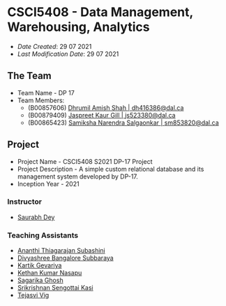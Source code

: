 # CSCI5408 - Data Management, Warehousing, Analytics

* *Date Created*: 29 07 2021
* *Last Modification Date*: 29 07 2021

## The Team
* Team Name - DP 17
* Team Members:
    * (B00857606) [Dhrumil Amish Shah | dh416386@dal.ca](https://git.cs.dal.ca/dashah)
    * (B00879409) [Jaspreet Kaur Gill | js523380@dal.ca](https://git.cs.dal.ca/jgill)
    * (B00865423) [Samiksha Narendra Salgaonkar | sm853820@dal.ca](https://git.cs.dal.ca/salgaonkar)

## Project
* Project Name - CSCI5408 S2021 DP-17 Project
* Project Description - A simple custom relational database and its management system developed by DP-17.
* Inception Year - 2021

### Instructor
* [Saurabh Dey](https://git.cs.dal.ca/saurabh)

### Teaching Assistants
* [Ananthi Thiagarajan Subashini](https://git.cs.dal.ca/subashini)
* [Divyashree Bangalore Subbaraya](https://git.cs.dal.ca/subbaraya)
* [Kartik Gevariya](https://git.cs.dal.ca/gevariya)
* [Kethan Kumar Nasapu](https://git.cs.dal.ca/nasapu)
* [Sagarika Ghosh](https://git.cs.dal.ca/sghosh)
* [Srikrishnan Sengottai Kasi](https://git.cs.dal.ca/kasi)
* [Tejasvi Vig](https://git.cs.dal.ca/vig)